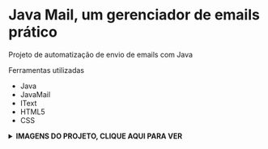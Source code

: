 # Java Mail, um gerenciador de emails prático
<p> Projeto de automatização de envio de emails com Java </p>
 <p>Ferramentas utilizadas</p>
        <ul>
  <li>Java</li>
  <li>JavaMail</li>
  <li>IText</li>
  <li>HTML5</li>
  <li>CSS</li>
        </ul>

<details>
    <br>
    <summary><b>IMAGENS DO PROJETO, CLIQUE AQUI PARA VER </b></summary>
    
  ![image](https://user-images.githubusercontent.com/84048306/127964705-11715f9a-e80d-45cb-98fa-97d12352dc12.png)
  ![image](https://user-images.githubusercontent.com/84048306/127964782-863a6f4c-1930-4f80-b1b1-413d5cf5e5e4.png)

 
  <hr>

  </details>

